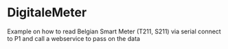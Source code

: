 # DigitaleMeter
Example on how to read Belgian Smart Meter (T211, S211) via serial connect to P1 and call a webservice to pass on the data
